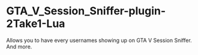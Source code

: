 # GTA_V_Session_Sniffer-plugin-2Take1-Lua
Allows you to have every usernames showing up on GTA V Session Sniffer. And more.

